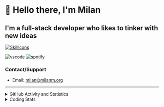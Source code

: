 # 👋 Hello there, I'm Milan
## I'm a full-stack developer who likes to tinker with new ideas
[![SkillIcons](https://skillicons.dev/icons?i=js,ts,nextjs,tailwind,html,go,bash,git,nginx,prisma,kubernetes,docker,linux)](https://skillicons.dev)

![vscode](https://nocache.advaith.workers.dev?url=https://img.shields.io/endpoint?url=https://dev.discordprofiles.me/api/badge/vscode/423203831971708958)
![spotify](https://nocache.advaith.workers.dev?url=https://img.shields.io/endpoint?url=https://dev.discordprofiles.me/api/badge/spotify/423203831971708958)

### Contact/Support

- Email: [milan@milanm.org](mailto:milan@milanm.org)
 
---
 
<details>
  <summary>GitHub Activity and Statistics</summary>
  <img src="/github-metrics.svg" />
</details>
<details>
  <summary>Coding Stats</summary>
  <!--START_SECTION:waka-->

```txt
JavaScript   3 hrs 18 mins   ███████████▓░░░░░░░░░░░░░   46.90 %
TypeScript   1 hr 56 mins    ███████░░░░░░░░░░░░░░░░░░   27.60 %
JSON         28 mins         █▓░░░░░░░░░░░░░░░░░░░░░░░   06.74 %
Bash         21 mins         █▒░░░░░░░░░░░░░░░░░░░░░░░   05.04 %
Docker       20 mins         █▒░░░░░░░░░░░░░░░░░░░░░░░   04.79 %
```

<!--END_SECTION:waka-->
</details>
